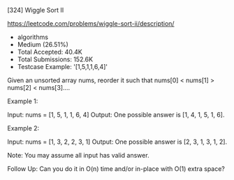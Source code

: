 [324] Wiggle Sort II  

https://leetcode.com/problems/wiggle-sort-ii/description/

* algorithms
* Medium (26.51%)
* Total Accepted:    40.4K
* Total Submissions: 152.6K
* Testcase Example:  '[1,5,1,1,6,4]'

Given an unsorted array nums, reorder it such that nums[0] < nums[1] > nums[2] < nums[3]....

Example 1:


Input: nums = [1, 5, 1, 1, 6, 4]
Output: One possible answer is [1, 4, 1, 5, 1, 6].

Example 2:


Input: nums = [1, 3, 2, 2, 3, 1]
Output: One possible answer is [2, 3, 1, 3, 1, 2].

Note:
You may assume all input has valid answer.

Follow Up:
Can you do it in O(n) time and/or in-place with O(1) extra space?

